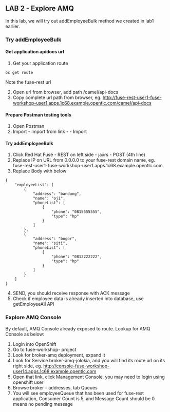 
## LAB 2 - Explore AMQ

In this lab, we will try out addEmployeeBulk method we created in lab1 earlier.

### Try addEmployeeBulk

#### Get application apidocs url
1. Get your application route
```
oc get route
```
Note the fuse-rest url  

2. Open url from browser, add path /camel/api-docs
3. Copy complete url path from browser, eg. http://fuse-rest-user1-fuse-workshop-user1.apps.1c68.example.opentlc.com/camel/api-docs

#### Prepare Postman testing tools
1. Open Postman
2. Import - Import from link - <apidocs-url> - Import

#### Try addEmployeeBulk
1. Click Red Hat Fuse - REST on left side - jaxrs - POST (4th line)
2. Replace IP on URL from 0.0.0.0 to your fuse-rest domain name, eg. fuse-rest-user1-fuse-workshop-user1.apps.1c68.example.opentlc.com
2. Replace Body with below
```
{
    "employeeList": [
        {
            "address": "bandung",
            "name": "oji",
            "phoneList": [
                {
                    "phone": "0815555555",
                    "type": "hp"
                }
            ]
        },
        {
            "address": "bogor",
            "name": "siti",
            "phoneList": [
                {
                    "phone": "0812222222",
                    "type": "hp"
                }
            ]
        }
    ]
}
```
4. SEND, you should receive response with ACK message
5. Check if employee data is already inserted into database, use getEmployeeAll API

### Explore AMQ Console

By default, AMQ Console already exposed to route. Lookup for AMQ Console as below:

1. Login into OpenShift
2. Go to fuse-workshop-<user> project
3. Look for broker-amq deployment, expand it
4. Look for Service broker-amq-jolokia, and you will find its route url on its right side, eg. http://console-fuse-workshop-user14.apps.1c68.example.opentlc.com 
5. Open that link, click Management Console, you may need to login using openshift user
6. Browse broker - addresses, tab Queues
7. You will see employeeQueue that has been used for fuse-rest application, Consumer Count is 5, and Message Count should be 0 means no pending message
